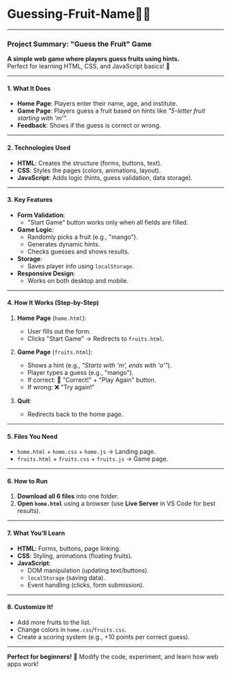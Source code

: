 # Guessing-Fruit-Name🍎🥭
---

### **Project Summary: "Guess the Fruit" Game**  
**A simple web game where players guess fruits using hints.**  
Perfect for learning HTML, CSS, and JavaScript basics! 🌟  

---

#### **1. What It Does**  
- **Home Page**: Players enter their name, age, and institute.  
- **Game Page**: Players guess a fruit based on hints like *"5-letter fruit starting with 'm'"*.  
- **Feedback**: Shows if the guess is correct or wrong.  

---

#### **2. Technologies Used**  
- **HTML**: Creates the structure (forms, buttons, text).  
- **CSS**: Styles the pages (colors, animations, layout).  
- **JavaScript**: Adds logic (hints, guess validation, data storage).  

---

#### **3. Key Features**  
- **Form Validation**:  
  - "Start Game" button works only when all fields are filled.  
- **Game Logic**:  
  - Randomly picks a fruit (e.g., "mango").  
  - Generates dynamic hints.  
  - Checks guesses and shows results.  
- **Storage**:  
  - Saves player info using `localStorage`.  
- **Responsive Design**:  
  - Works on both desktop and mobile.  

---

#### **4. How It Works (Step-by-Step)**  
1. **Home Page** (`home.html`):  
   - User fills out the form.  
   - Clicks "Start Game" → Redirects to `fruits.html`.  

2. **Game Page** (`fruits.html`):  
   - Shows a hint (e.g., *"Starts with 'm', ends with 'o'"*).  
   - Player types a guess (e.g., "mango").  
   - If correct: 🎉 "Correct!" + "Play Again" button.  
   - If wrong: ❌ "Try again!"  

3. **Quit**:  
   - Redirects back to the home page.  

---

#### **5. Files You Need**  
- `home.html` + `home.css` + `home.js` → Landing page.  
- `fruits.html` + `fruits.css` + `fruits.js` → Game page.  

---

#### **6. How to Run**  
1. **Download all 6 files** into one folder.  
2. **Open `home.html`** using a browser (use **Live Server** in VS Code for best results).  

---

#### **7. What You’ll Learn**  
- **HTML**: Forms, buttons, page linking.  
- **CSS**: Styling, animations (floating fruits).  
- **JavaScript**:  
  - DOM manipulation (updating text/buttons).  
  - `localStorage` (saving data).  
  - Event handling (clicks, form submission).  

---

#### **8. Customize It!**  
- Add more fruits to the list.  
- Change colors in `home.css`/`fruits.css`.  
- Create a scoring system (e.g., +10 points per correct guess).  

---

**Perfect for beginners!** 🚀 Modify the code, experiment, and learn how web apps work!
